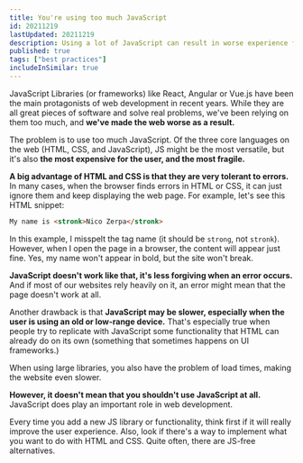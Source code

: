 ```yaml
---
title: You're using too much JavaScript
id: 20211219
lastUpdated: 20211219
description: Using a lot of JavaScript can result in worse experience for your users.
published: true
tags: ["best practices"]
includeInSimilar: true
---
```


JavaScript Libraries (or frameworks) like React, Angular or Vue.js have been the main protagonists of web development in recent years. While they are all great pieces of software and solve real problems, we've been relying on them too much, and **we've made the web worse as a result.**

The problem is to use too much JavaScript. Of the three core languages on the web (HTML, CSS, and JavaScript), JS might be the most versatile, but it's also **the most expensive for the user, and the most fragile.**

**A big advantage of HTML and CSS is that they are very tolerant to errors.** In many cases, when the browser finds errors in HTML or CSS, it can just ignore them and keep displaying the web page. For example, let's see this HTML snippet:

```html
My name is <stronk>Nico Zerpa</stronk>
```
In this example, I misspelt the tag name (it should be `strong`, not `stronk`). However, when I open the page in a browser, the content will appear just fine. Yes, my name won't appear in bold, but the site won't break.

**JavaScript doesn't work like that, it's less forgiving when an error occurs.** And if most of our websites rely heavily on it, an error might mean that the page doesn't work at all.

Another drawback is that **JavaScript may be slower, especially when the user is using an old or low-range device.** That's especially true when people try to replicate with JavaScript some functionality that HTML can already do on its own (something that sometimes happens on UI frameworks.)

When using large libraries, you also have the problem of load times, making the website even slower.

**However, it doesn't mean that you shouldn't use JavaScript at all.** JavaScript does play an important role in web development.

Every time you add a new JS library or functionality, think first if it will really improve the user experience. Also, look if there's a way to implement what you want to do with HTML and CSS. Quite often, there are JS-free alternatives.